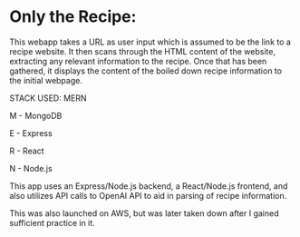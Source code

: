 <h1>Only the Recipe: </h1>

<p>This webapp takes a URL as user input which is assumed to be the link to a recipe website. It then scans through the HTML content of the website, extracting any relevant information to the recipe. Once that has been gathered, it displays 
the content of the boiled down recipe information to the initial webpage.</p>

STACK USED: MERN

M - MongoDB

E - Express

R - React

N - Node.js


This app uses an Express/Node.js backend, a React/Node.js frontend, and also utilizes API calls to OpenAI API to aid in parsing of recipe information.

This was also launched on AWS, but was later taken down after I gained sufficient practice in it.
